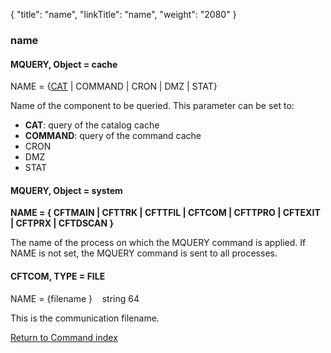 {
    "title": "name",
    "linkTitle": "name",
    "weight": "2080"
}<span id="name"></span>

### name

#### MQUERY, Object = cache

NAME = {<u>CAT</u>
| COMMAND | CRON | DMZ | STAT}

Name of the component to be queried.
This parameter can be set to:

- **CAT**: query of the catalog cache
- **COMMAND**: query of the command cache
- CRON
- DMZ
- STAT

<span id="name_CFTCOM"></span>

#### MQUERY, Object = system

**NAME = { CFTMAIN | CFTTRK | CFTTFIL | CFTCOM | CFTTPRO | CFTEXIT | CFTPRX | CFTDSCAN }**

The name of the process on which the MQUERY command is applied. If NAME is not set, the MQUERY command is sent to all processes.

#### CFTCOM, TYPE = FILE

NAME = {filename
}    string
64

This is the communication filename.

[Return to Command index](../../)
